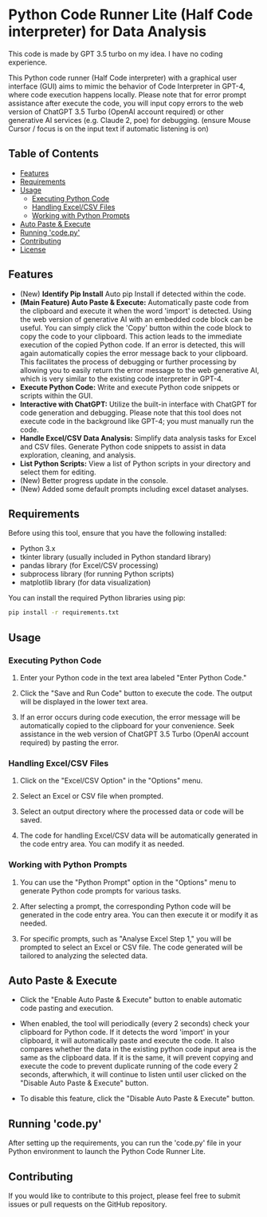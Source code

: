 # Python Code Runner Lite (Half Code interpreter) for Data Analysis

This code is made by GPT 3.5 turbo on my idea. I have no coding experience.

This Python code runner (Half Code interpreter) with a graphical user interface (GUI) aims to mimic the behavior of Code Interpreter in GPT-4, where code execution happens locally. 
Please note that for error prompt assistance after execute the code, you will input copy errors to the web version of ChatGPT 3.5 Turbo (OpenAI account required) or other generative AI services (e.g. Claude 2, poe) for debugging. (ensure Mouse Cursor / focus is on the input text if automatic listening is on)

## Table of Contents
- [Features](#features)
- [Requirements](#requirements)
- [Usage](#usage)
  - [Executing Python Code](#executing-python-code)
  - [Handling Excel/CSV Files](#handling-excelcsv-files)
  - [Working with Python Prompts](#working-with-python-prompts)
- [Auto Paste & Execute](#auto-paste--execute)
- [Running 'code.py'](#running-codepy)
- [Contributing](#contributing)
- [License](#license)

## Features

- (New) **Identify Pip Install** Auto pip Install if detected within the code.
- **(Main Feature) Auto Paste & Execute:** Automatically paste code from the clipboard and execute it when the word 'import' is detected. Using the web version of generative AI with an embedded code block can be useful. You can simply click the 'Copy' button within the code block to copy the code to your clipboard. This action leads to the immediate execution of the copied Python code. If an error is detected, this will again automatically copies the error message back to your clipboard. This facilitates the process of debugging or further processing by allowing you to easily return the error message to the web generative AI, which is very similar to the existing code interpreter in GPT-4.
- **Execute Python Code:** Write and execute Python code snippets or scripts within the GUI.
- **Interactive with ChatGPT:** Utilize the built-in interface with ChatGPT for code generation and debugging. Please note that this tool does not execute code in the background like GPT-4; you must manually run the code.
- **Handle Excel/CSV Data Analysis:** Simplify data analysis tasks for Excel and CSV files. Generate Python code snippets to assist in data exploration, cleaning, and analysis.
- **List Python Scripts:** View a list of Python scripts in your directory and select them for editing.
- (New) Better progress update in the console.
- (New) Added some default prompts including excel dataset analyses.


## Requirements

Before using this tool, ensure that you have the following installed:

- Python 3.x
- tkinter library (usually included in Python standard library)
- pandas library (for Excel/CSV processing)
- subprocess library (for running Python scripts)
- matplotlib library (for data visualization)

You can install the required Python libraries using pip:

```bash
pip install -r requirements.txt
```

## Usage

### Executing Python Code

1. Enter your Python code in the text area labeled "Enter Python Code."

2. Click the "Save and Run Code" button to execute the code. The output will be displayed in the lower text area.

3. If an error occurs during code execution, the error message will be automatically copied to the clipboard for your convenience. Seek assistance in the web version of ChatGPT 3.5 Turbo (OpenAI account required) by pasting the error.

### Handling Excel/CSV Files

1. Click on the "Excel/CSV Option" in the "Options" menu.

2. Select an Excel or CSV file when prompted.

3. Select an output directory where the processed data or code will be saved.

4. The code for handling Excel/CSV data will be automatically generated in the code entry area. You can modify it as needed.

### Working with Python Prompts

1. You can use the "Python Prompt" option in the "Options" menu to generate Python code prompts for various tasks.

2. After selecting a prompt, the corresponding Python code will be generated in the code entry area. You can then execute it or modify it as needed.

3. For specific prompts, such as "Analyse Excel Step 1," you will be prompted to select an Excel or CSV file. The code generated will be tailored to analyzing the selected data.

## Auto Paste & Execute

- Click the "Enable Auto Paste & Execute" button to enable automatic code pasting and execution.

- When enabled, the tool will periodically (every 2 seconds) check your clipboard for Python code. If it detects the word 'import' in your clipboard, it will automatically paste and execute the code. It also compares whether the data in the existing python code input area is the same as the clipboard data. If it is the same, it will prevent copying and execute the code to prevent duplicate running of the code every 2 seconds, afterwhich, it will continue to listen until user clicked on the "Disable Auto Paste & Execute" button.

- To disable this feature, click the "Disable Auto Paste & Execute" button.

## Running 'code.py'

After setting up the requirements, you can run the 'code.py' file in your Python environment to launch the Python Code Runner Lite.

## Contributing

If you would like to contribute to this project, please feel free to submit issues or pull requests on the GitHub repository.
